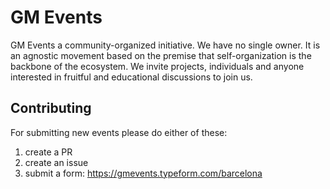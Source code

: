 # GM Events 

GM Events a community-organized initiative. We have no single
owner. It is an agnostic movement based on the premise that self-organization
is the backbone of the ecosystem. We invite projects, individuals and anyone
interested in fruitful and educational discussions to join us.

## Contributing
For submitting new events please do either of these:
1) create a PR 
2) create an issue 
3) submit a form: https://gmevents.typeform.com/barcelona
